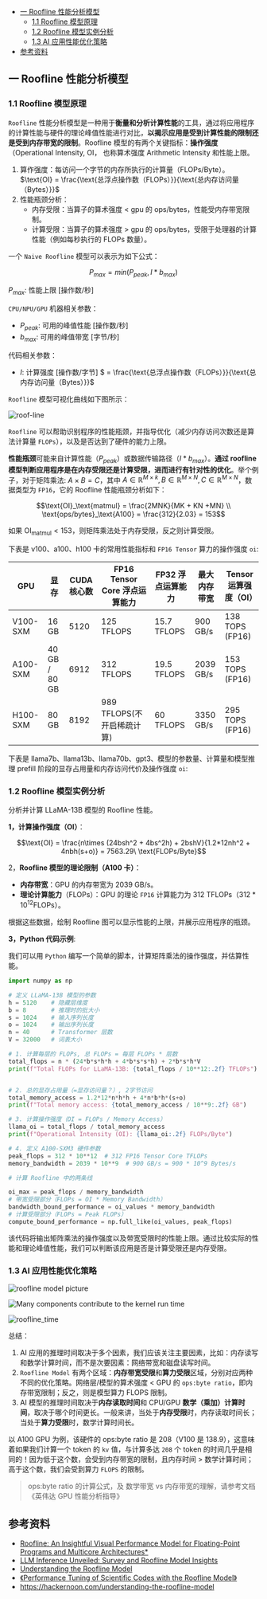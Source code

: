 - [一 Roofline 性能分析模型](#一-roofline-性能分析模型)
  - [1.1 Roofline 模型原理](#11-roofline-模型原理)
  - [1.2 Roofline 模型实例分析](#12-roofline-模型实例分析)
  - [1.3 AI 应用性能优化策略](#13-ai-应用性能优化策略)
- [参考资料](#参考资料)

## 一 Roofline 性能分析模型
### 1.1 Roofline 模型原理

`Roofline` 性能分析模型是一种用于**衡量和分析计算性能**的工具，通过将应用程序的计算性能与硬件的理论峰值性能进行对比，**以揭示应用是受到计算性能的限制还是受到内存带宽的限制**。Roofline 模型的有两个关键指标：**操作强度** （Operational Intensity, OI， 也称算术强度 Arithmetic Intensity 和性能上限。

1. 算作强度：每访问一个字节的内存所执行的计算量（FLOPs/Byte）。$\text{OI} = \frac{\text{总浮点操作数（FLOPs）}}{\text{总内存访问量（Bytes）}}$
2. 性能瓶颈分析：
   - 内存受限：当算子的算术强度 <  gpu 的 ops/bytes，性能受内存带宽限制。
   - 计算受限：当算子的算术强度 >  gpu 的 ops/bytes，受限于处理器的计算性能（例如每秒执行的 FLOPs 数量）。

一个 `Naive Roofline` 模型可以表示为如下公式：

$$P_{max} = min(P_{peak}, I*b_{max})$$

$P_{max}$: 性能上限 [操作数/秒]

`CPU/NPU/GPU` 机器相关参数：
- $P_{peak}$: 可用的峰值性能 [操作数/秒]
- $b_{max}$: 可用的峰值带宽 [字节/秒]

代码相关参数：
- $I$: 计算强度 [操作数/字节] $ = \frac{\text{总浮点操作数（FLOPs）}}{\text{总内存访问量（Bytes）}}$ 

`Roofline` 模型可视化曲线如下图所示：

![roof-line](../images/roofline_model/roofline-curve.jpeg)

`Roofline` 可以帮助识别程序的性能瓶颈，并指导优化（减少内存访问次数还是算法计算量 `FLOPs`），以及是否达到了硬件的能力上限。

**性能瓶颈**可能来自计算性能（$P_{peak}$）或数据传输路径（$I*b_{max}$）。**通过 roofline 模型判断应用程序是在内存受限还是计算受限，进而进行有针对性的优化**。举个例子，对于矩阵乘法: $A\times B = C$，其中 $A\in \mathbb{R}^{M\times k}, B \in \mathbb{R}^{M\times N},C \in \mathbb{R}^{M\times N}$，数据类型为 `FP16`，它的 Roofline 性能瓶颈分析如下：

$$\text{OI}_\text{matmul} = \frac{2MNK}{MK + KN +MN} \\
\text{ops/bytes}_\text{A100} = \frac{312}{2.03} = 153$$

如果 $\text{OI}_\text{matmul} < 153$，则矩阵乘法处于内存受限，反之则计算受限。

下表是 v100、a100、h100 卡的常用性能指标和 `FP16 Tensor` 算力的操作强度 `oi`:

| GPU  | 显存            | CUDA 核心数 | FP16 Tensor Core 浮点运算能力| FP32 浮点运算能力| 最大内存带宽 | Tensor 运算强度（OI） |
|------|-----------------|------------|--------------------------|--------------------------|--------------|-----------------------|
| V100-SXM | 16 GB           | 5120       | 125 TFLOPS                | 15.7 TFLOPS               | 900 GB/s      | 138 TOPS (FP16)         |
| A100-SXM | 40 GB / 80 GB   | 6912       | 312 TFLOPS                | 19.5 TFLOPS               | 2039 GB/s     | 153 TOPS (FP16)        |
| H100-SXM | 80 GB           | 8192       | 989 TFLOPS(不开启稀疏计算)  | 60 TFLOPS                 | 3350 GB/s     | 295 TOPS (FP16)       |

下表是 llama7b、llama13b、llama70b、gpt3、模型的参数量、计算量和模型推理 prefill 阶段的显存占用量和内存访问代价及操作强度 `oi`:

### 1.2 Roofline 模型实例分析

分析并计算 LLaMA-13B 模型的 Roofline 性能。

**1，计算操作强度（OI）**：

$$\text{OI} = \frac{n\times (24bsh^2 + 4bs^2h) + 2bshV}{1.2*12nh^2 + 4nbh(s+o)} = 7563.29\ \text{FLOPs/Byte}$$

2，**Roofline 模型的理论限制（A100 卡）**：
- **内存带宽**：GPU 的内存带宽为 2039 GB/s。
- **理论计算能力**（FLOPs）：GPU 的理论 `FP16` 计算能力为 312 TFLOPs（$312 * 10^{12}$FLOPs）。

根据这些数据，绘制 Roofline 图可以显示性能的上限，并展示应用程序的瓶颈。

**3，Python 代码示例**:

我们可以用 `Python` 编写一个简单的脚本，计算矩阵乘法的操作强度，并估算性能。

```python
import numpy as np

# 定义 LLaMA-13B 模型的参数
h = 5120    # 隐藏层维度
b = 8       # 推理时的批大小
s = 1024    # 输入序列长度
o = 1024    # 输出序列长度
n = 40      # Transformer 层数
V = 32000   # 词表大小

# 1. 计算每层的 FLOPs, 总 FLOPs = 每层 FLOPs * 层数
total_flops = n * (24*b*s*h*h + 4*b*s*s*h) + 2*b*s*h*V
print(f"Total FLOPs for LLaMA-13B: {total_flops / 10**12:.2f} TFLOPs")


# 2. 总的显存占用量（=显存访问量？）, 2字节访问
total_memory_access = 1.2*12*n*h*h + 4*n*b*h*(s+o)  
print(f"Total memory access: {total_memory_access / 10**9:.2f} GB")

# 3. 计算操作强度（OI = FLOPs / Memory Access）
llama_oi = total_flops / total_memory_access
print(f"Operational Intensity (OI): {llama_oi:.2f} FLOPs/Byte")

# 4. 定义 A100-SXM3 硬件参数
peak_flops = 312 * 10**12  # 312 FP16 Tensor Core TFLOPs
memory_bandwidth = 2039 * 10**9  # 900 GB/s = 900 * 10^9 Bytes/s

# 计算 Roofline 中的两条线

oi_max = peak_flops / memory_bandwidth
# 带宽受限部分（FLOPs = OI * Memory Bandwidth）
bandwidth_bound_performance = oi_values * memory_bandwidth
# 计算受限部分（FLOPs = Peak FLOPs）
compute_bound_performance = np.full_like(oi_values, peak_flops)
```

该代码将输出矩阵乘法的操作强度以及带宽受限时的性能上限。通过比较实际的性能和理论峰值性能，我们可以判断该应用是否是计算受限还是内存受限。

### 1.3 AI 应用性能优化策略

![roofline model picture](../images/roofline_model/roof_line_model.png)

![Many components contribute to the kernel run time](../images/roofline_model/many_components_time.png)

![roofline_time](../images/roofline_model/roofline_time.png)

总结：
1. AI 应用的推理时间取决于多个因素，我们应该关注主要因素，比如：内存读写和数学计算时间，而不是次要因素：网络带宽和磁盘读写时间。
2. `Roofline Model` 有两个区域：**内存带宽受限**和**算力受限**区域，分别对应两种不同的优化策略。网络层/模型的算术强度 < GPU 的 `ops:byte ratio`，即内存带宽限制；反之，则是模型算力 FLOPS 限制。
3. AI 模型的推理时间取决于**内存读取时间**和 CPU/GPU **数学（乘加）计算时间**，取决于哪个时间更长。一般来讲，当处于**内存受限**时，内存读取时间长；当处于**算力受限**时，数学计算时间长。

以 A100 GPU 为例，该硬件的 ops:byte ratio 是 $208$（V100 是 $138.9$），这意味着如果我们计算一个 token 的 `kv` 值，与计算多达 `208` 个 token 的时间几乎是相同的！因为低于这个数，会受到内存带宽的限制，且内存时间 > 数学计算时间；高于这个数，我们会受到算力 `FLOPS` 的限制。
> ops:byte ratio 的计算公式，及 数学带宽 vs 内存带宽的理解，请参考文档《英伟达 GPU 性能分析指导》

## 参考资料

- [Roofline: An Insightful Visual Performance Model for Floating-Point Programs and Multicore Architectures*](https://people.eecs.berkeley.edu/~kubitron/cs252/handouts/papers/RooflineVyNoYellow.pdf)
- [LLM Inference Unveiled: Survey and Roofline Model Insights](https://arxiv.org/pdf/2402.16363)
- [Understanding the Roofline Model](https://dando18.github.io/posts/2020/04/02/roofline-model)
- [《Performance Tuning of Scientific Codes with the Roofline Model》](https://crd.lbl.gov/assets/Uploads/SC18-Roofline-1-intro.pdf)
- https://hackernoon.com/understanding-the-roofline-model